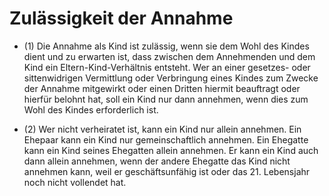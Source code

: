 # Zulässigkeit der Annahme

- (1) Die Annahme als Kind ist zulässig, wenn sie dem Wohl des Kindes dient und zu erwarten ist, dass zwischen dem Annehmenden und dem Kind ein Eltern-Kind-Verhältnis entsteht. Wer an einer gesetzes- oder sittenwidrigen Vermittlung oder Verbringung eines Kindes zum Zwecke der Annahme mitgewirkt oder einen Dritten hiermit beauftragt oder hierfür belohnt hat, soll ein Kind nur dann annehmen, wenn dies zum Wohl des Kindes erforderlich ist.

- (2) Wer nicht verheiratet ist, kann ein Kind nur allein annehmen. Ein Ehepaar kann ein Kind nur gemeinschaftlich annehmen. Ein Ehegatte kann ein Kind seines Ehegatten allein annehmen. Er kann ein Kind auch dann allein annehmen, wenn der andere Ehegatte das Kind nicht annehmen kann, weil er geschäftsunfähig ist oder das 21. Lebensjahr noch nicht vollendet hat.

